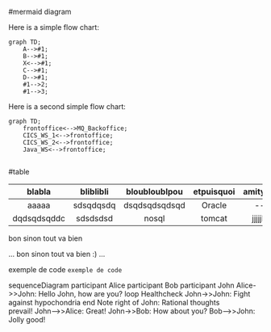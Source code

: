 
#mermaid diagram

Here is a simple flow chart:

```mermaid
graph TD;
    A-->#1;
    B-->#1;
    X<-->#1;
    C-->#1;
    D-->#1;
    #1-->2;
    #1-->3;
```

Here is a second simple flow chart:

```mermaid
graph TD;
    frontoffice<-->MQ_Backoffice;
    CICS_WS_1<-->frontoffice;
    CICS_WS_2<-->frontoffice;
    Java_WS<-->frontoffice;
    
```
#table

| blabla | bliblibli | bloubloublpou | etpuisquoi | amityville |
| :---: | :---: | :---: | :---: | :---: |
| aaaaa | sdsqdqsdq | dsqdsqdsqdsqd | Oracle  | --- |
| dqdsqdsqddc | sdsdsdsd | nosql | tomcat | jjjjjkkj |



bon sinon tout va bien

...
bon sinon tout va bien :)
...

exemple de code 
`exemple de code` 

sequenceDiagram
    participant Alice
    participant Bob
    participant John
    Alice->>John: Hello John, how are you?
    loop Healthcheck
        John->>John: Fight against hypochondria
    end
    Note right of John: Rational thoughts <br/>prevail!
    John-->>Alice: Great!
    John->>Bob: How about you?
    Bob-->>John: Jolly good!
